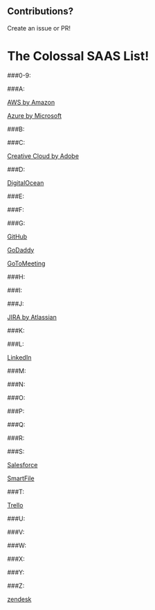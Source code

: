 ## Contributions? 
Create an issue or PR!

# The Colossal SAAS List!

###0-9:

###A:

[AWS by Amazon](https://aws.amazon.com/)

[Azure by Microsoft](https://azure.com)

###B:

###C:

[Creative Cloud by Adobe](http://www.adobe.com/)

###D:

[DigitalOcean](https://www.digitalocean.com/)

###E:

###F:

###G:

[GitHub](https://github.com/)

[GoDaddy](https://www.godaddy.com)

[GoToMeeting](https://www.gotomeeting.com/)

###H:

###I:

###J:

[JIRA by Atlassian](https://jira.atlassian.com/secure/Dashboard.jspa)

###K:

###L:

[LinkedIn](https://www.linkedin.com)

###M:

###N:

###O:

###P:

###Q:

###R:

###S:

[Salesforce](https://www.salesforce.com/)

[SmartFile](https://www.smartfile.com/)

###T:

[Trello](https://trello.com)

###U:

###V:

###W:

###X:

###Y:

###Z:

[zendesk](https://www.zendesk.com)
